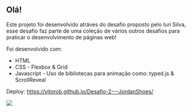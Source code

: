 ## Olá!

Este projeto foi desenvolvido atráves do desafio proposto pelo Iuri Silva, esse desafio faz parte de uma coleção de vários outros desafios para praticar o desenvolvimento de páginas web!

Foi desenvolvido com:
- HTML
- CSS - Flexbox & Grid
- Javascript - Uso de bibliotecas para animação como: typed.js & ScrollReveal

Deploy: https://vitorob.github.io/Desafio-2---JordanShoes/

<img src="./img/tela.gif">
